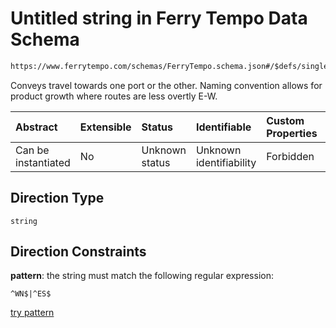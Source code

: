 # Untitled string in Ferry Tempo Data Schema

```txt
https://www.ferrytempo.com/schemas/FerryTempo.schema.json#/$defs/singleBoatData/properties/Direction
```

Conveys travel towards one port or the other.  Naming convention allows for product growth where routes are less overtly E-W.

| Abstract            | Extensible | Status         | Identifiable            | Custom Properties | Additional Properties | Access Restrictions | Defined In                                                                           |
| :------------------ | :--------- | :------------- | :---------------------- | :---------------- | :-------------------- | :------------------ | :----------------------------------------------------------------------------------- |
| Can be instantiated | No         | Unknown status | Unknown identifiability | Forbidden         | Allowed               | none                | [FerryTempo.schema.json\*](../schemas/FerryTempo.schema.json "open original schema") |

## Direction Type

`string`

## Direction Constraints

**pattern**: the string must match the following regular expression:&#x20;

```regexp
^WN$|^ES$
```

[try pattern](https://regexr.com/?expression=%5EWN%24%7C%5EES%24 "try regular expression with regexr.com")
